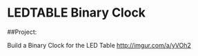 # LEDTABLE Binary Clock

##Project: 

Build a Binary Clock for the LED Table
http://imgur.com/a/yVOh2
